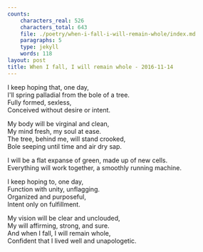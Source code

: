 ```yaml
---
counts:
    characters_real: 526
    characters_total: 643
    file: ./poetry/when-i-fall-i-will-remain-whole/index.md
    paragraphs: 5
    type: jekyll
    words: 118
layout: post
title: When I fall, I will remain whole - 2016-11-14
---
```


I keep hoping that, one day,  
I'll spring palladial from the bole of a tree.  
Fully formed, sexless,  
Conceived without desire or intent.

My body will be virginal and clean,  
My mind fresh, my soul at ease.  
The tree, behind me, will stand crooked,  
Bole seeping until time and air dry sap.

I will be a flat expanse of green, made up of new cells.  
Everything will work together, a smoothly running machine.

I keep hoping to, one day,  
Function with unity, unflagging.  
Organized and purposeful,  
Intent only on fulfillment.

My vision will be clear and unclouded,  
My will affirming, strong, and sure.  
And when I fall, I will remain whole,  
Confident that I lived well and unapologetic.
